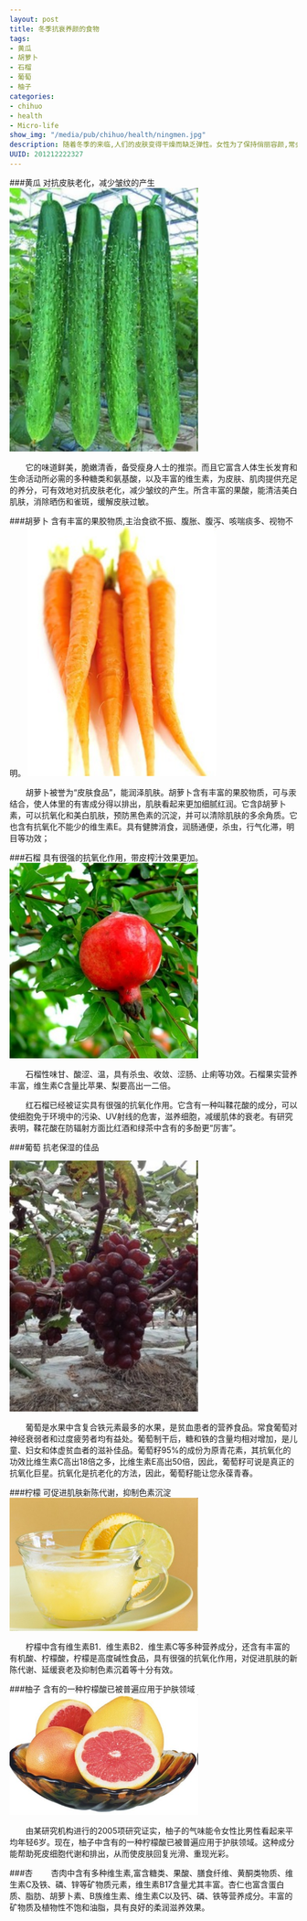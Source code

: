 ```yaml
--- 
layout: post
title: 冬季抗衰养颜的食物
tags: 
- 黄瓜
- 胡萝卜
- 石榴
- 葡萄
- 柚子
categories:
- chihuo
- health
- Micro-life
show_img: "/media/pub/chihuo/health/ningmen.jpg"
description: 随着冬季的来临,人们的皮肤变得干燥而缺乏弹性。女性为了保持俏丽容颜,常会在此时倾注极大热情的对皮肤进行养护,本文向女性朋友们介绍一些适合冬季的保健美容的食物。
UUID: 201212222327
---
```



###黄瓜
对抗皮肤老化，减少皱纹的产生
<img src="/media/pub/chihuo/health/huanggua.jpg" width="330px" alt="黄瓜" class="img-center"></img>

　　它的味道鲜美，脆嫩清香，备受瘦身人士的推崇。而且它富含人体生长发育和生命活动所必需的多种糖类和氨基酸，以及丰富的维生素，为皮肤、肌肉提供充足的养分，可有效地对抗皮肤老化，减少皱纹的产生。所含丰富的果酸，能清洁美白肌肤，消除晒伤和雀斑，缓解皮肤过敏。

###胡萝卜
含有丰富的果胶物质,主治食欲不振、腹胀、腹泻、咳喘痰多、视物不明。
<img src="/media/pub/chihuo/health/huluobo.jpg" width="330px" alt="胡萝卜" class="img-center"></img>

　　胡萝卜被誉为“皮肤食品”，能润泽肌肤。胡萝卜含有丰富的果胶物质，可与汞结合，使人体里的有害成分得以排出，肌肤看起来更加细腻红润。它含β胡萝卜素，可以抗氧化和美白肌肤，预防黑色素的沉淀，并可以清除肌肤的多余角质。它也含有抗氧化不能少的维生素E。具有健脾消食，润肠通便，杀虫，行气化滞，明目等功效；

###石榴
具有很强的抗氧化作用，带皮榨汁效果更加。
<img src="/media/pub/chihuo/health/shiliu.jpg" width="330px" alt="石榴" class="img-center"></img>

　　石榴性味甘、酸涩、温，具有杀虫、收敛、涩肠、止痢等功效。石榴果实营养丰富，维生素C含量比苹果、梨要高出一二倍。

　　红石榴已经被证实具有很强的抗氧化作用。它含有一种叫鞣花酸的成分，可以使细胞免于环境中的污染、UV射线的危害，滋养细胞，减缓肌体的衰老。有研究表明，鞣花酸在防辐射方面比红酒和绿茶中含有的多酚更“厉害”。

###葡萄
抗老保湿的佳品

<img src="/media/pub/chihuo/health/putao.jpg" width="330px" alt="葡萄" class="img-center"></img>

　　葡萄是水果中含复合铁元素最多的水果，是贫血患者的营养食品。常食葡萄对神经衰弱者和过度疲劳者均有益处。葡萄制干后，糖和铁的含量均相对增加，是儿童、妇女和体虚贫血者的滋补佳品。葡萄籽95%的成份为原青花素，其抗氧化的功效比维生素C高出18倍之多，比维生素E高出50倍，因此，葡萄籽可说是真正的抗氧化巨星。抗氧化是抗老化的方法，因此，葡萄籽能让您永葆青春。

###柠檬
可促进肌肤新陈代谢，抑制色素沉淀
<img src="/media/pub/chihuo/health/ningmen.jpg" width="330px" alt="柠檬" class="img-center"></img>

　　柠檬中含有维生素B1．维生素B2．维生素C等多种营养成分，还含有丰富的有机酸、柠檬酸，柠檬是高度碱性食品，具有很强的抗氧化作用，对促进肌肤的新陈代谢、延缓衰老及抑制色素沉着等十分有效。

###柚子
含有的一种柠檬酸已被普遍应用于护肤领域
<img src="/media/pub/chihuo/health/youzi.jpg" width="330px" alt="柚子" class="img-center"></img>

 　　由某研究机构进行的2005项研究证实，柚子的气味能令女性比男性看起来平均年轻6岁。现在，柚子中含有的一种柠檬酸已被普遍应用于护肤领域。这种成分能帮助死皮细胞代谢和排出，从而使皮肤回复光滑、重现光彩。

###杏
 　　杏肉中含有多种维生素,富含糖类、果酸、膳食纤维、黄酮类物质、维生素C及铁、磷、锌等矿物质元素，维生素B17含量尤其丰富。杏仁也富含蛋白质、脂肪、胡萝卜素、B族维生素、维生素C以及钙、磷、铁等营养成分。丰富的矿物质及植物性不饱和油脂，具有良好的柔润滋养效果。
